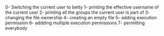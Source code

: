 0- Switching the current user to betty
1- printing the effective username of the current user
2- printing all the groups the current user is part of
3- changing the file ownership
4- creating an empty file
5- adding execution permission
6- addding multiple execution permissions
7- permitting everybody
